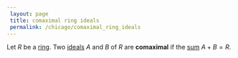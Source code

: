 ```yaml
---
 layout: page
 title: comaximal ring ideals
 permalink: /chicago/comaximal_ring_ideals
---
```

Let $R$ be a [ring](https://mathgloss.github.io/MathGloss/ring). Two [ideals](https://mathgloss.github.io/MathGloss/ring_ideal) $A$ and $B$ of $R$ are **comaximal** if the [sum](https://mathgloss.github.io/MathGloss/sum_of_ring_ideals) $A+B=R$.